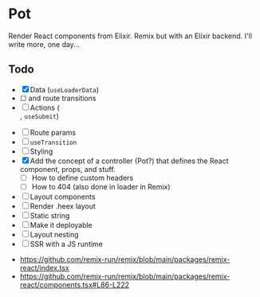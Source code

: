 # Pot

Render React components from Elixir. Remix but with an Elixir backend. I'll write more, one day...

## Todo

- [x] Data (`useLoaderData`)
- [ ] <Link> and route transitions
- [ ] Actions (<Form>, `useSubmit`)
- [ ] Route params
- [ ] `useTransition`
- [ ] Styling
- [x] Add the concept of a controller (Pot?) that defines the React component, props, and stuff.
  - [ ] How to define custom headers
  - [ ] How to 404 (also done in loader in Remix)
- [ ] Layout components
- [ ] Render .heex layout
- [ ] Static string
- [ ] Make it deployable
- [ ] Layout nesting
- [ ] SSR with a JS runtime

- https://github.com/remix-run/remix/blob/main/packages/remix-react/index.tsx
- https://github.com/remix-run/remix/blob/main/packages/remix-react/components.tsx#L86-L222
